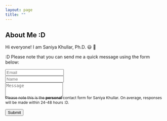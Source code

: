 ```yaml
---
layout: page
title: "" 
---
```

## About Me :D

Hi everyone! I am Saniya Khullar, Ph.D. 😃 🐧

<form action="https://formspree.io/f/xbjvwvly" method="POST" class="form" id="contact-form">
  <p>:D Please note that you can send me a quick message using the form below:</p>
  <div class="row">
    <div class="col-6">
      <input type="email" name="_replyto" required="required" class="form-control form-control-lg" placeholder="Email" title="Email">
    </div>
    <div class="col-6">
      <input type="text" name="name" class="form-control form-control-lg" placeholder="Name" title="Name">
    </div>
  </div>
  <input type="hidden" name="_subject" value="New submission from deanattali.com">
  <textarea type="text" name="content" class="form-control form-control-lg" placeholder="Message" title="Message" required="required" rows="3"></textarea>
  <input type="text" name="_gotcha" style="display:none">
  <input type="hidden" name="_next" value="?message=Your message was sent successfully, thanks!" />
  
  <div style="font-size: 12px; margin: -10px 0 10px;">Please note this is the <b>personal</b> contact form for Saniya Khullar. On average, responses will be made within 24-48 hours :D.</div>
  
  <button type="submit" class="btn btn-lg btn-primary">Submit</button>
</form>